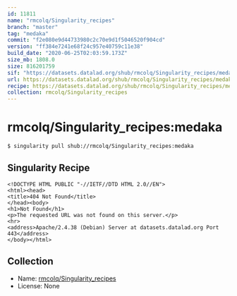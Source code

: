 ```yaml
---
id: 11811
name: "rmcolq/Singularity_recipes"
branch: "master"
tag: "medaka"
commit: "f2e080e9d44733980c2c70e9d1f5046520f904cd"
version: "ff384e7241e68f24c957e40759c11e38"
build_date: "2020-06-25T02:03:59.173Z"
size_mb: 1808.0
size: 816201759
sif: "https://datasets.datalad.org/shub/rmcolq/Singularity_recipes/medaka/2020-06-25-f2e080e9-ff384e72/ff384e7241e68f24c957e40759c11e38.sif"
url: https://datasets.datalad.org/shub/rmcolq/Singularity_recipes/medaka/2020-06-25-f2e080e9-ff384e72/
recipe: https://datasets.datalad.org/shub/rmcolq/Singularity_recipes/medaka/2020-06-25-f2e080e9-ff384e72/Singularity
collection: rmcolq/Singularity_recipes
---
```


# rmcolq/Singularity_recipes:medaka

```bash
$ singularity pull shub://rmcolq/Singularity_recipes:medaka
```

## Singularity Recipe

```singularity
<!DOCTYPE HTML PUBLIC "-//IETF//DTD HTML 2.0//EN">
<html><head>
<title>404 Not Found</title>
</head><body>
<h1>Not Found</h1>
<p>The requested URL was not found on this server.</p>
<hr>
<address>Apache/2.4.38 (Debian) Server at datasets.datalad.org Port 443</address>
</body></html>
```

## Collection

 - Name: [rmcolq/Singularity_recipes](https://github.com/rmcolq/Singularity_recipes)
 - License: None

